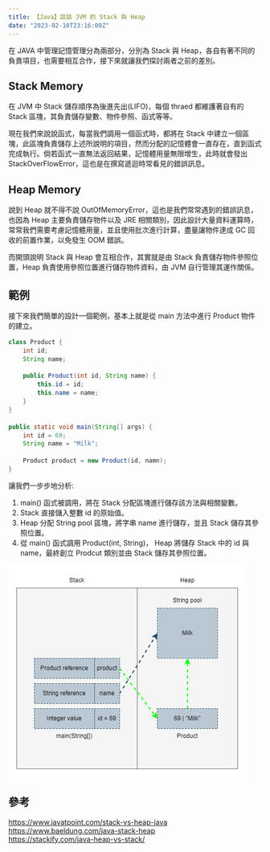 ```yaml
---
title: 【Java】談談 JVM 的 Stack 與 Heap
date: "2023-02-10T23:16:00Z"
---
```


在 JAVA 中管理記憶管理分為兩部分，分別為 Stack 與 Heap，各自有著不同的負責項目，也需要相互合作，接下來就讓我們探討兩者之前的差別。

## Stack Memory
在 JVM 中 Stack 儲存順序為後進先出(LIFO)，每個 thraed 都維護著自有的 Stack 區塊，其負責儲存變數、物件參照、函式等等。

現在我們來說說函式，每當我們調用一個函式時，都將在 Stack 中建立一個區塊，此區塊負責儲存上述所說明的項目，然而分配的記憶體會一直存在，直到函式完成執行。倘若函式一直無法返回結果，記憶體用量無限增生，此時就會發出 StackOverFlowError，這也是在撰寫遞迴時常看見的錯誤訊息。

## Heap Memory
說到 Heap 就不得不說 OutOfMemoryError，這也是我們常常遇到的錯誤訊息，也因為 Heap 主要負責儲存物件以及 JRE 相關類別，因此設計大量資料運算時，常常我們需要考慮記憶體用量，並且使用批次進行計算，盡量讓物件達成 GC 回收的前置作業，以免發生 OOM 錯誤。

而開頭說明 Stack 與 Heap 會互相合作，其實就是由 Stack 負責儲存物件參照位置，Heap 負責使用參照位置進行儲存物件資料，由 JVM 自行管理其運作關係。

## 範例
接下來我們簡單的設計一個範例，基本上就是從 main 方法中進行 Product 物件的建立。

```java
class Product {
    int id;
    String name;

    public Product(int id, String name) {
        this.id = id;
        this.name = name;
    }
}

public static void main(String[] args) {
    int id = 69;
    String name = "Milk";

    Product product = new Product(id, namn);
}
```
讓我們一步步地分析:
1. main() 函式被調用，將在 Stack 分配區塊進行儲存該方法與相關變數。
2. Stack 直接儲入整數 id 的原始值。
3. Heap 分配 String pool 區塊，將字串 name 進行儲存，並且 Stack 儲存其參照位置。 
4. 從 main() 函式調用 Product(int, String)， Heap 將儲存 Stack 中的 id 與 name，最終創立 Prodcut 類別並由 Stack 儲存其參照位置。 

![Stack_Heap_Example.drawio](./Stack_Heap_Example.drawio.png)

## 參考
https://www.javatpoint.com/stack-vs-heap-java<br>
https://www.baeldung.com/java-stack-heap<br>
https://stackify.com/java-heap-vs-stack/